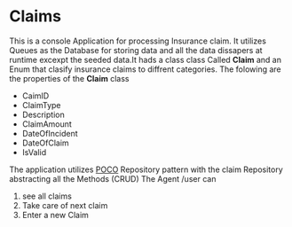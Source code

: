 # Claims

This is a console Application for processing  Insurance claim. It utilizes Queues as the Database for storing data
and all the data dissapers at runtime excexpt the seeded data.It hads a class class Called **Claim** and an Enum that 
clasify insurance claims to diffrent categories.
The folowing are the properties of the **Claim** class


- CaimID
-  ClaimType
-  Description
- ClaimAmount
- DateOfIncident
- DateOfClaim
- IsValid


The application utilizes [POCO](https://docs.microsoft.com/en-us/dotnet/csharp/fundamentals/object-oriented/objects) Repository pattern with the claim Repository abstracting all the Methods (CRUD)
The Agent /user can 
 1. see all claims
 2. Take care of next claim 
 3. Enter a new Claim
 

